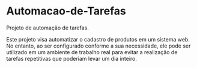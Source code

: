 # Automacao-de-Tarefas
 Projeto de automação de tarefas.
 
Este projeto visa automatizar o cadastro de produtos em um sistema web. No entanto, ao ser configurado conforme a sua necessidade, ele pode ser utilizado em um ambiente de trabalho real para evitar a realização de tarefas repetitivas que poderiam levar um dia inteiro.



